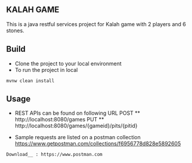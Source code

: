 KALAH GAME
----------------------------------------
This is a java restful services project for Kalah game with 2 players and 6 stones.

Build
-----
- Clone the project to your local environment 
- To run the project in local 
```
mvnw clean install

```
 
Usage
--------------- 
- REST APIs can be found on following URL 
  POST ** http://localhost:8080/games 
  PUT  ** http://localhost:8080/games/{gameid}/pits/{pitid}
  
- Sample requests are listed on a postman collection
     https://www.getpostman.com/collections/f6956778d828e5892605
```
Download__ : https://www.postman.com 
```
  